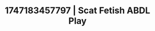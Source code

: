 ---
categories:
- Curvy goddess
- Teacher fantasy
- Roleplay fantasies
- Moonlit passion
- Smudged makeup
image: /assets/images/1747183457797.jpg
layout: post
seo:
  description: Featured content with premium ABDL Play, Scat Fetish. HD images available.
  keywords: ABDL Play, Scat Fetish
  og_image: /assets/images/1747183457797.jpg
  schema_type: VisualArtwork
tags:
- ABDL Play
- '#1747183457797'
- Scat Fetish
title: 1747183457797 | Scat Fetish ABDL Play
---